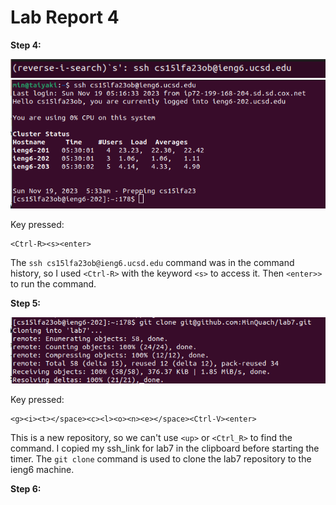 # **Lab Report 4**
**Step 4:**

  ![Image](step4.png)
  ![Image](ssh.png)
  
Key pressed:
```
<Ctrl-R><s><enter>
```
The ```ssh cs15lfa23ob@ieng6.ucsd.edu``` command was in the command history, so I used ```<Ctrl-R>``` with the keyword ```<s>``` to access it. Then ```<enter>>``` to run the command.

**Step 5:**

  ![Image](clone.png)
  
Key pressed:
```
<g><i><t></space><c><l><o><n><e></space><Ctrl-V><enter>
```
This is a new repository, so we can't use ```<up>``` or ```<Ctrl_R>``` to find the command. I copied my ssh_link for lab7 in the clipboard before starting the timer. The ```git clone``` command is used to clone the lab7 repository to the ieng6 machine. 

**Step 6:**
